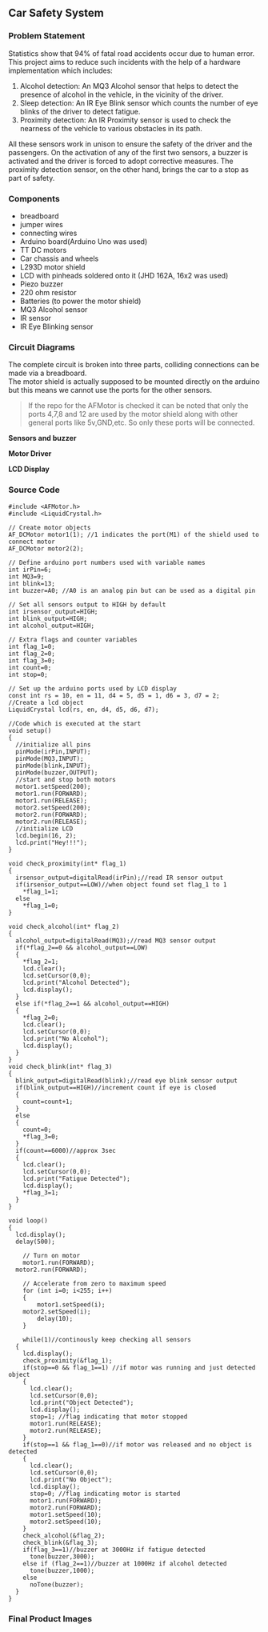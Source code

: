 ## Car Safety System   

### Problem Statement
   Statistics show that 94% of fatal road accidents occur due to human error.   
This project aims to reduce such incidents with the help of a hardware implementation which includes:   
1. Alcohol detection: An MQ3 Alcohol sensor that helps to detect the presence of alcohol in the vehicle, in the vicinity of the driver.   
2. Sleep detection: An IR Eye Blink sensor which counts the number of eye blinks of the driver to detect fatigue.   
3. Proximity detection: An IR Proximity sensor is used to check the nearness of the vehicle to various obstacles in its path.   

All these sensors work in unison to ensure the safety of the driver and the passengers. On the activation of any of the first two sensors, a buzzer is activated and the driver is forced to adopt corrective measures. The proximity detection sensor, on the other hand, brings the car to a stop as part of safety.

### Components
- breadboard
- jumper wires
- connecting wires
- Arduino board(Arduino Uno was used)
- TT DC motors
- Car chassis and wheels
- L293D motor shield
- LCD with pinheads soldered onto it (JHD 162A, 16x2 was used)
- Piezo buzzer
- 220 ohm resistor
- Batteries (to power the motor shield)
- MQ3 Alcohol sensor
- IR sensor
- IR Eye Blinking sensor

### Circuit Diagrams
The complete circuit is broken into three parts, colliding connections can be made via a breadboard.   
The motor shield is actually supposed to be mounted directly on the arduino but this means we cannot use the ports for the other sensors.   
> If the repo for the AFMotor is checked it can be noted that only the ports 4,7,8 and 12 are used by the motor shield along with other general ports like 5v,GND,etc. So only these ports will be connected.   

**Sensors and buzzer**   

**Motor Driver**   

**LCD Display**   


### Source Code
```
#include <AFMotor.h>
#include <LiquidCrystal.h>

// Create motor objects
AF_DCMotor motor1(1); //1 indicates the port(M1) of the shield used to connect motor
AF_DCMotor motor2(2);

// Define arduino port numbers used with variable names
int irPin=6;
int MQ3=9;
int blink=13;
int buzzer=A0; //A0 is an analog pin but can be used as a digital pin

// Set all sensors output to HIGH by default
int irsensor_output=HIGH;
int blink_output=HIGH;
int alcohol_output=HIGH;

// Extra flags and counter variables
int flag_1=0;
int flag_2=0;
int flag_3=0;
int count=0;
int stop=0;

// Set up the arduino ports used by LCD display
const int rs = 10, en = 11, d4 = 5, d5 = 1, d6 = 3, d7 = 2;
//Create a lcd object
LiquidCrystal lcd(rs, en, d4, d5, d6, d7);

//Code which is executed at the start
void setup() 
{
  //initialize all pins
  pinMode(irPin,INPUT);
  pinMode(MQ3,INPUT);
  pinMode(blink,INPUT);
  pinMode(buzzer,OUTPUT);
  //start and stop both motors
  motor1.setSpeed(200);
  motor1.run(FORWARD);
  motor1.run(RELEASE);
  motor2.setSpeed(200);
  motor2.run(FORWARD);
  motor2.run(RELEASE);
  //initialize LCD
  lcd.begin(16, 2);
  lcd.print("Hey!!!");
}

void check_proximity(int* flag_1)
{
  irsensor_output=digitalRead(irPin);//read IR sensor output
  if(irsensor_output==LOW)//when object found set flag_1 to 1
    *flag_1=1;
  else
    *flag_1=0;
}

void check_alcohol(int* flag_2)
{
  alcohol_output=digitalRead(MQ3);//read MQ3 sensor output
  if(*flag_2==0 && alcohol_output==LOW)
  {
    *flag_2=1;
    lcd.clear();
    lcd.setCursor(0,0);
    lcd.print("Alcohol Detected");
    lcd.display();
  }
  else if(*flag_2==1 && alcohol_output==HIGH)
  {
    *flag_2=0;
    lcd.clear();
    lcd.setCursor(0,0);
    lcd.print("No Alcohol");
    lcd.display();
  }
}
void check_blink(int* flag_3)
{
  blink_output=digitalRead(blink);//read eye blink sensor output
  if(blink_output==HIGH)//increment count if eye is closed
  {
    count=count+1;
  }
  else
  {
    count=0;
    *flag_3=0;
  }
  if(count==6000)//approx 3sec
  {
    lcd.clear();
    lcd.setCursor(0,0);
    lcd.print("Fatigue Detected");
    lcd.display();
    *flag_3=1;
  }
}

void loop() 
{
  lcd.display();
  delay(500);

	// Turn on motor
	motor1.run(FORWARD);
  motor2.run(FORWARD);
	
	// Accelerate from zero to maximum speed
	for (int i=0; i<255; i++) 
	{
		motor1.setSpeed(i); 
    motor2.setSpeed(i);  
		delay(10);
	}

	while(1)//continously keep checking all sensors
  {
    lcd.display();
    check_proximity(&flag_1);
    if(stop==0 && flag_1==1) //if motor was running and just detected object
    {
      lcd.clear();
      lcd.setCursor(0,0);
      lcd.print("Object Detected");
      lcd.display();
      stop=1; //flag indicating that motor stopped
      motor1.run(RELEASE);
      motor2.run(RELEASE);
    }
    if(stop==1 && flag_1==0)//if motor was released and no object is detected 
    {
      lcd.clear();
      lcd.setCursor(0,0);
      lcd.print("No Object");
      lcd.display();
      stop=0; //flag indicating motor is started
      motor1.run(FORWARD);
      motor2.run(FORWARD);
      motor1.setSpeed(10);
      motor2.setSpeed(10);
    }
    check_alcohol(&flag_2);
    check_blink(&flag_3);
    if(flag_3==1)//buzzer at 3000Hz if fatigue detected
      tone(buzzer,3000);
    else if (flag_2==1)//buzzer at 1000Hz if alcohol detected
      tone(buzzer,1000);
    else
      noTone(buzzer);
  }
}
```
### Final Product Images
